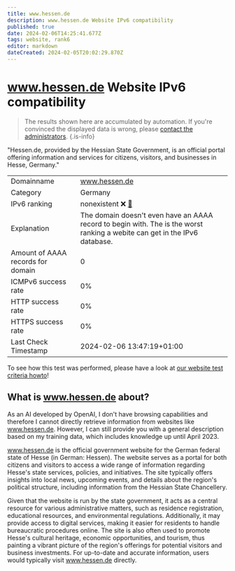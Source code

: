 ```yaml
---
title: www.hessen.de
description: www.hessen.de Website IPv6 compatibility
published: true
date: 2024-02-06T14:25:41.677Z
tags: website, rank6
editor: markdown
dateCreated: 2024-02-05T20:02:29.870Z
---
```


# www.hessen.de Website IPv6 compatibility

> The results shown here are accumulated by automation. If you're convinced the displayed data is wrong, please [contact the administrators](/howto/chat). 
{.is-info}

"Hessen.de, provided by the Hessian State Government, is an official portal offering information and services for citizens, visitors, and businesses in Hesse, Germany."


|   |   |
| - | - |
| Domainname | www.hessen.de
| Category | Germany |
| IPv6 ranking | nonexistent :x: [🔗](/howto/ranking) |
| Explanation | The domain doesn't even have an AAAA record to begin with. The is the worst ranking a webite can get in the IPv6 database. |
| Amount of AAAA records for domain | 0 |
| ICMPv6 success rate | 0%|
| HTTP success rate | 0% |
| HTTPS success rate | 0% |
| Last Check Timestamp | 2024-02-06 13:47:19+01:00 |

To see how this test was performed, please have a look at [our website test criteria howto](/howto/testcriteria/website)!


## What is www.hessen.de about?
As an AI developed by OpenAI, I don't have browsing capabilities and therefore I cannot directly retrieve information from websites like www.hessen.de. However, I can still provide you with a general description based on my training data, which includes knowledge up until April 2023.

www.hessen.de is the official government website for the German federal state of Hesse (in German: Hessen). The website serves as a portal for both citizens and visitors to access a wide range of information regarding Hesse's state services, policies, and initiatives. The site typically offers insights into local news, upcoming events, and details about the region's political structure, including information from the Hessian State Chancellery.

Given that the website is run by the state government, it acts as a central resource for various administrative matters, such as residence registration, educational resources, and environmental regulations. Additionally, it may provide access to digital services, making it easier for residents to handle bureaucratic procedures online. The site is also often used to promote Hesse's cultural heritage, economic opportunities, and tourism, thus painting a vibrant picture of the region's offerings for potential visitors and business investments. For up-to-date and accurate information, users would typically visit www.hessen.de directly.


